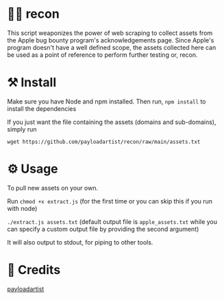 # 🕵🏾 recon
This script weaponizes the power of web scraping to collect assets from the Apple bug bounty program's acknowledgements page.
Since Apple's program doesn't have a well defined scope, the assets collected here can be used as a point of reference to perform further testing or, recon.

# ⚒️ Install
Make sure you have Node and npm installed. Then run,
```npm install```
to install the dependencies

If you just want the file containing the assets (domains and sub-domains), simply run

```wget https://github.com/payloadartist/recon/raw/main/assets.txt```

# ⚙️ Usage

To pull new assets on your own.

Run
```chmod +x extract.js``` (for the first time or you can skip this if you run with node)

```./extract.js assets.txt```
(default output file is ```apple_assets.txt``` while you can specify a custom output file by providing the second argument)

It will also output to stdout, for piping to other tools.

# 🙌 Credits

[payloadartist](https://twitter.com/payloadartist)
